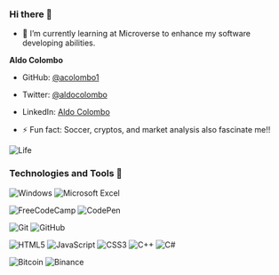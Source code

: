 ### Hi there 👋

- 🌱 I’m currently learning at Microverse to enhance my software developing abilities.

**Aldo Colombo**

- GitHub: [@acolombo1](https://github.com/acolombo1)
- Twitter: [@aldocolombo](https://twitter.com/aldocolombo)
- LinkedIn: [Aldo Colombo](https://www.linkedin.com/in/aldo-colombo-2156009)


- ⚡ Fun fact: Soccer, cryptos, and market analysis also fascinate me!!


![Life](https://user-images.githubusercontent.com/44879977/166069147-23f4ac0c-4d3f-4649-9d82-5fad4cf98dce.png)

### Technologies and Tools 🔨

![Windows](https://img.shields.io/badge/Windows-0078D6?style=for-the-badge&logo=windows&logoColor=white) ![Microsoft Excel](https://img.shields.io/badge/Microsoft_Excel-217346?style=for-the-badge&logo=microsoft-excel&logoColor=white)

![FreeCodeCamp](https://img.shields.io/badge/Freecodecamp-%23123.svg?&style=for-the-badge&logo=freecodecamp&logoColor=green) ![CodePen](https://img.shields.io/badge/CodePen-white?style=for-the-badge&logo=codepen&logoColor=black)

![Git](https://img.shields.io/badge/git-%23F05033.svg?style=for-the-badge&logo=git&logoColor=white) ![GitHub](https://img.shields.io/badge/github-%23121011.svg?style=for-the-badge&logo=github&logoColor=white)

![HTML5](https://img.shields.io/badge/html5-%23E34F26.svg?style=for-the-badge&logo=html5&logoColor=white) ![JavaScript](https://img.shields.io/badge/javascript-%23323330.svg?style=for-the-badge&logo=javascript&logoColor=%23F7DF1E) ![CSS3](https://img.shields.io/badge/-CSS3-lightblue?logo=CSS3) ![C++](https://img.shields.io/badge/c++-%2300599C.svg?style=for-the-badge&logo=c%2B%2B&logoColor=white) ![C#](https://img.shields.io/badge/c%23-%23239120.svg?style=for-the-badge&logo=c-sharp&logoColor=white)

![Bitcoin](https://img.shields.io/badge/Bitcoin-000?style=for-the-badge&logo=bitcoin&logoColor=white) ![Binance](https://img.shields.io/badge/Binance-FCD535?style=for-the-badge&logo=binance&logoColor=white)


